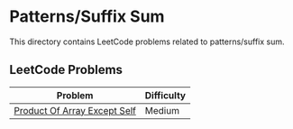 # Patterns/Suffix Sum

This directory contains LeetCode problems related to patterns/suffix sum.

## LeetCode Problems

| Problem | Difficulty |
|---------|------------|
| [Product Of Array Except Self](https://leetcode.com/problems/product-of-array-except-self/) | Medium |